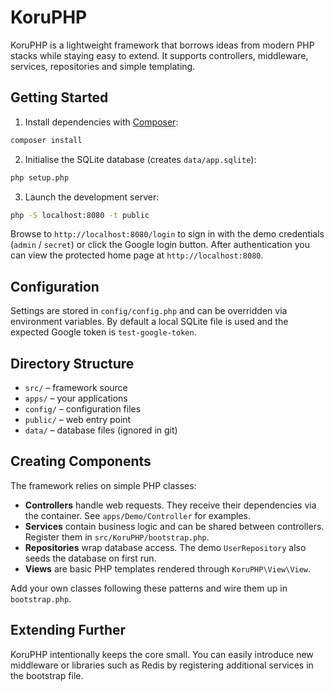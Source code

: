 # KoruPHP

KoruPHP is a lightweight framework that borrows ideas from modern PHP stacks while staying easy to extend. It supports controllers, middleware, services, repositories and simple templating.

## Getting Started

1. Install dependencies with [Composer](https://getcomposer.org/):

```bash
composer install
```

2. Initialise the SQLite database (creates `data/app.sqlite`):

```bash
php setup.php
```

3. Launch the development server:

```bash
php -S localhost:8080 -t public
```

Browse to `http://localhost:8080/login` to sign in with the demo credentials (`admin` / `secret`) or click the Google login button. After authentication you can view the protected home page at `http://localhost:8080`.

## Configuration

Settings are stored in `config/config.php` and can be overridden via environment variables. By default a local SQLite file is used and the expected Google token is `test-google-token`.

## Directory Structure

- `src/` – framework source
- `apps/` – your applications
- `config/` – configuration files
- `public/` – web entry point
- `data/` – database files (ignored in git)

## Creating Components

The framework relies on simple PHP classes:

- **Controllers** handle web requests. They receive their dependencies via the container. See `apps/Demo/Controller` for examples.
- **Services** contain business logic and can be shared between controllers. Register them in `src/KoruPHP/bootstrap.php`.
- **Repositories** wrap database access. The demo `UserRepository` also seeds the database on first run.
- **Views** are basic PHP templates rendered through `KoruPHP\View\View`.

Add your own classes following these patterns and wire them up in `bootstrap.php`.

## Extending Further

KoruPHP intentionally keeps the core small. You can easily introduce new middleware or libraries such as Redis by registering additional services in the bootstrap file.
